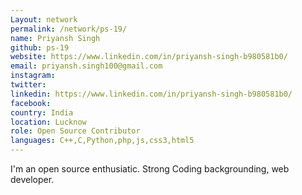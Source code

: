 ```yaml
---
Layout: network
permalink: /network/ps-19/
name: Priyansh Singh
github: ps-19
website: https://www.linkedin.com/in/priyansh-singh-b980581b0/ 
email: priyansh.singh100@gmail.com
instagram:
twitter:
linkedin: https://www.linkedin.com/in/priyansh-singh-b980581b0/ 
facebook:
country: India
location: Lucknow
role: Open Source Contributor
languages: C++,C,Python,php,js,css3,html5
---
```


I'm an open source enthusiatic. Strong Coding backgrounding, web developer.
